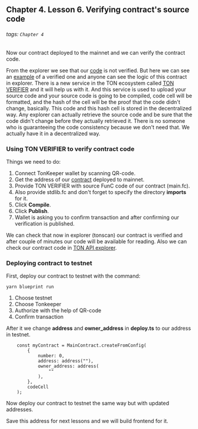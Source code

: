 ## Chapter 4. Lesson 6. Verifying contract's source code
###### tags: `Chapter 4`

Now our contract deployed to the mainnet and we can verify the contract code.

From the explorer we see that our [code](link) is not verified. But here we can see an [example](link) of a verified one and anyone can see the logic of 
this contract in explorer. There is a new service in the TON ecosystem called [TON VERIFIER](link) and it will help us with it.
And this service is used to upload your source code and your source code is going to be compiled, code cell will be formatted, and the hash of the cell will be the proof that the code didn't change, basically. This code and this hash cell is stored in the decentralized way. Any explorer can actually retrieve the source code and be sure that the code didn't change before they actually retrieved it. There is no someone who is guaranteeing the code consistency because we don't need that. We actually have it in a decentralized way. 


### Using TON VERIFIER to verify contract code

Things we need to do:
1. Connect TonKeeper wallet by scanning QR-code.
2. Get the address of our [contract](link) deployed to mainnet. 
3. Provide TON VERIFIER with source FunC code of our contract (main.fc).
4. Also provide stdlib.fc and don't forget to specify the directory **imports** for it.
5. Click **Compile**.
6. Click **Publish**.
7. Wallet is asking you to confirm transaction and after confirming our verification is published.

We can check that now in explorer (tonscan) our contract is verified and after couple of minutes our code will be available for reading.
Also we can check our contract code in [TON API explorer](link).

### Deploying contract to testnet

First, deploy our contract to testnet with the command:
``` 
yarn blueprint run 
```

1. Choose testnet
2. Choose Tonkeeper
3. Authorize with the help of QR-code
4. Confirm transaction

After it we change **address** and **owner_address** in **deploy.ts** to our address in testnet.

```
    const myContract = MainContract.createFromConfig(
        {
            number: 0,
            address: address(""),
            owner_address: address(
                ""
            ),
        },
        codeCell
    );
```

Now deploy our contract to testnet the same way but with updated addresses.

Save this address for next lessons and we will build frontend for it.



